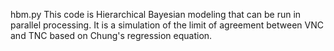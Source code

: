 hbm.py
This code is Hierarchical Bayesian modeling that can be run in parallel processing.
It is a simulation of the limit of agreement between VNC and TNC based on Chung's regression equation.
